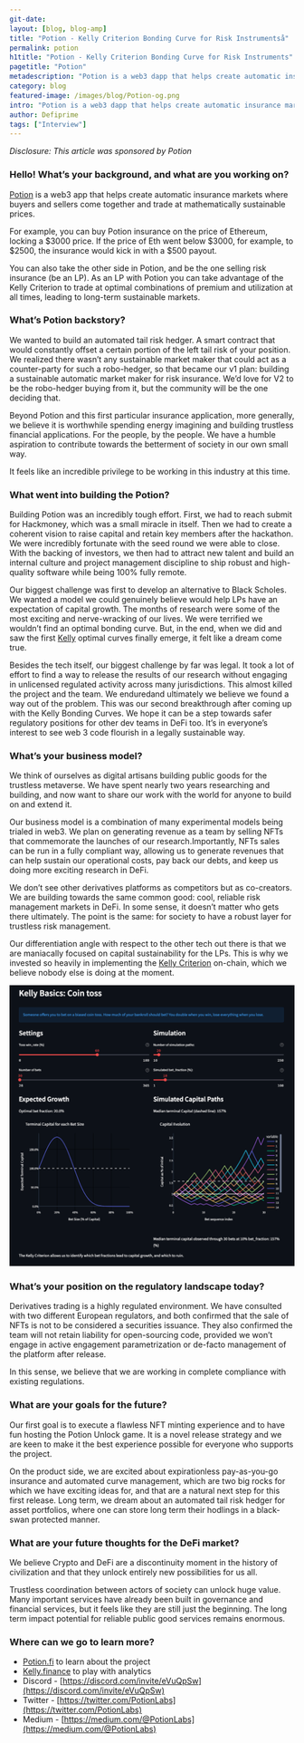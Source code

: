 ```yaml
---
git-date:
layout: [blog, blog-amp]
title: "Potion - Kelly Criterion Bonding Curve for Risk Instrumentså"
permalink: potion
h1title: "Potion - Kelly Criterion Bonding Curve for Risk Instruments"
pagetitle: "Potion"
metadescription: "Potion is a web3 dapp that helps create automatic insurance markets where buyers and sellers come together and trade at mathematically sustainable prices"
category: blog
featured-image: /images/blog/Potion-og.png
intro: "Potion is a web3 dapp that helps create automatic insurance markets where buyers and sellers come together and trade at mathematically sustainable prices"
author: Defiprime
tags: ["Interview"]
---
```


_Disclosure: This article was sponsored by Potion_

### Hello! What’s your background, and what are you working on?

[Potion](https://potion.fi/) is a web3 app that helps create automatic insurance markets where buyers and sellers come together and trade at mathematically sustainable prices.

For example, you can buy Potion insurance on the price of Ethereum, locking a $3000 price. If the price of Eth went below $3000, for example, to $2500, the insurance would kick in with a $500 payout.

You can also take the other side in Potion, and be the one selling risk insurance (be an LP). As an LP with Potion you can take advantage of the Kelly Criterion to trade at optimal combinations of premium and utilization at all times, leading to long-term sustainable markets.

### What’s Potion backstory?

We wanted to build an automated tail risk hedger. A smart contract that would constantly offset a certain portion of the left tail risk of your position. We realized there wasn’t any sustainable market maker that could act as a counter-party for such a robo-hedger, so that became our v1 plan: building a sustainable automatic market maker for risk insurance. We’d love for V2 to be the robo-hedger buying from it, but the community will be the one deciding that.

Beyond Potion and this first particular insurance application, more generally, we believe it is worthwhile spending energy imagining and building trustless financial applications. For the people, by the people. We have a humble aspiration to contribute towards the betterment of society in our own small way.

It feels like an incredible privilege to be working in this industry at this time.

### What went into building the Potion?

Building Potion was an incredibly tough effort. First, we had to reach submit for Hackmoney, which was a small miracle in itself. Then we had to create a coherent vision to raise capital and retain key members after the hackathon. We were incredibly fortunate with the seed round we were able to close. With the backing of investors, we then had to attract new talent and build an internal culture and project management discipline to ship robust and high-quality software while being 100% fully remote.

Our biggest challenge was first to develop an alternative to Black Scholes. We wanted a model we could genuinely believe would help LPs have an expectation of capital growth. The months of research were some of the most exciting and nerve-wracking of our lives. We were terrified we wouldn’t find an optimal bonding curve. But, in the end, when we did and saw the first [Kelly](https://kelly.finance/) optimal curves finally emerge, it felt like a dream come true.

Besides the tech itself, our biggest challenge by far was legal. It took a lot of effort to find a way to release the results of our research without engaging in unlicensed regulated activity across many jurisdictions. This almost killed the project and the team. We enduredand ultimately we believe we found a way out of the problem. This was our second breakthrough after coming up with the Kelly Bonding Curves. We hope it can be a step towards safer regulatory positions for other dev teams in DeFi too. It’s in everyone’s interest to see web 3 code flourish in a legally sustainable way.

### What’s your business model?

We think of ourselves as digital artisans building public goods for the trustless metaverse. We have spent nearly two years researching and building, and now want to share our work with the world for anyone to build on and extend it.

Our business model is a combination of many experimental models being trialed in web3. We plan on generating revenue as a team by selling NFTs that commemorate the launches of our research.Importantly, NFTs sales can be run in a fully compliant way, allowing us to generate revenues that can help sustain our operational costs, pay back our debts, and keep us doing more exciting research in DeFi.

We don’t see other derivatives platforms as competitors but as co-creators. We are building towards the same common good: cool, reliable risk management markets in DeFi. In some sense, it doesn’t matter who gets there ultimately. The point is the same: for society to have a robust layer for trustless risk management.

Our differentiation angle with respect to the other tech out there is that we are maniacally focused on capital sustainability for the LPs. This is why we invested so heavily in implementing the [Kelly Criterion](https://academy.kelly.finance/) on-chain, which we believe nobody else is doing at the moment.

![](/images/blog/KellyCriterionforOptionPricing.png)

### What’s your position on the regulatory landscape today?

Derivatives trading is a highly regulated environment. We have consulted with two different European regulators, and both confirmed that the sale of NFTs is not to be considered a securities issuance. They also confirmed the team will not retain liability for open-sourcing code, provided we won’t engage in active engagement parametrization or de-facto management of the platform after release.

In this sense, we believe that we are working in complete compliance with existing regulations.

### What are your goals for the future?

Our first goal is to execute a flawless NFT minting experience and to have fun hosting the Potion Unlock game. It is a novel release strategy and we are keen to make it the best experience possible for everyone who supports the project.

On the product side, we are excited about expirationless pay-as-you-go insurance and automated curve management, which are two big rocks for which we have exciting ideas for, and that are a natural next step for this first release. Long term, we dream about an automated tail risk hedger for asset portfolios, where one can store long term their hodlings in a black-swan protected manner.

### What are your future thoughts for the DeFi market?

We believe Crypto and DeFi are a discontinuity moment in the history of civilization and that they unlock entirely new possibilities for us all.

Trustless coordination between actors of society can unlock huge value. Many important services have already been built in governance and financial services, but it feels like they are still just the beginning. The long term impact potential for reliable public good services remains enormous.

### Where can we go to learn more?

- [Potion.fi](https://potion.fi/) to learn about the project
- [Kelly.finance](https://kelly.finance/) to play with analytics
- Discord - [https://discord.com/invite/eVuQpSw](https://discord.com/invite/eVuQpSw)
- Twitter - [https://twitter.com/PotionLabs](https://twitter.com/PotionLabs)
- Medium - [https://medium.com/@PotionLabs](https://medium.com/@PotionLabs)
